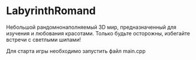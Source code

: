 # LabyrinthRomand
Небольшой рандомнонаполняемый 3D мир, предназначенный для изучения и любования красотами. Только будьте осторожны, избегайте встречи с светлыми шипами!

Для старта игры необходимо запустить файл main.cpp
